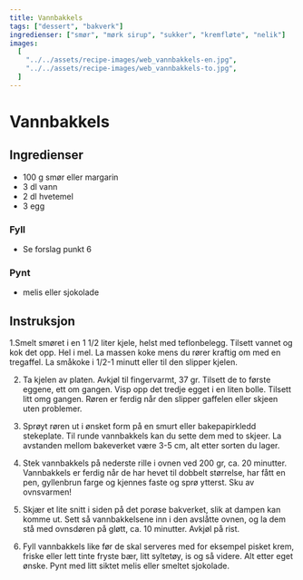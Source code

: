 ```yaml
---
title: Vannbakkels
tags: ["dessert", "bakverk"]
ingredienser: ["smør", "mørk sirup", "sukker", "kremfløte", "nelik"]
images:
  [
    "../../assets/recipe-images/web_vannbakkels-en.jpg",
    "../../assets/recipe-images/web_vannbakkels-to.jpg",
  ]
---
```


# Vannbakkels

## Ingredienser

- 100 g smør eller margarin
- 3 dl vann
- 2 dl hvetemel
- 3 egg

### Fyll

- Se forslag punkt 6

### Pynt

- melis eller sjokolade

## Instruksjon

1.Smelt smøret i en 1 1/2 liter kjele, helst med teflonbelegg. Tilsett vannet og kok det opp. Hel i mel. La massen koke mens du rører kraftig om med en tregaffel. La småkoke i 1/2-1 minutt eller til den slipper kjelen.

2. Ta kjelen av platen. Avkjøl til fingervarmt, 37 gr. Tilsett de to første eggene, ett om gangen. Visp opp det tredje egget i en liten bolle. Tilsett litt omg gangen. Røren er ferdig når den slipper gaffelen eller skjeen uten problemer.

3. Sprøyt røren ut i ønsket form på en smurt eller bakepapirkledd stekeplate. Til runde vannbakkels kan du sette dem med to skjeer. La avstanden mellom bakeverket være 3-5 cm, alt etter sorten du lager.

4. Stek vannbakkels på nederste rille i ovnen ved 200 gr, ca. 20 minutter. Vannbakkels er ferdig når de har hevet til dobbelt størrelse, har fått en pen, gyllenbrun farge og kjennes faste og sprø ytterst. Sku av ovnsvarmen!

5. Skjær et lite snitt i siden på det porøse bakverket, slik at dampen kan komme ut. Sett så vannbakkelsene inn i den avslåtte ovnen, og la dem stå med ovnsdøren på gløtt, ca. 10 minutter. Avkjøl på rist.

6. Fyll vannbakkels like før de skal serveres med for eksempel pisket krem, friske eller lett tinte fryste bær, litt syltetøy, is og så videre. Alt etter eget ønske. Pynt med litt siktet melis eller smeltet sjokolade.
